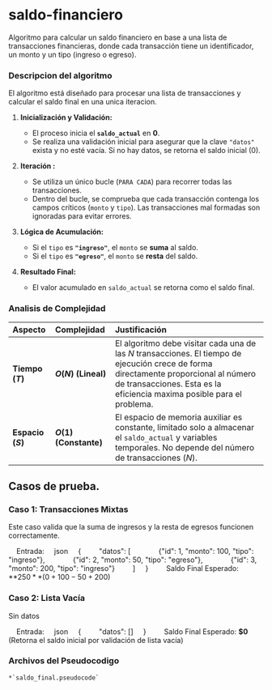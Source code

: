# saldo-financiero
Algoritmo para calcular un saldo financiero en base a una lista de transacciones financieras, donde cada transacción tiene un identificador, un monto y un tipo (ingreso o egreso).

### Descripcion del algoritmo

El algoritmo está diseñado para procesar una lista de transacciones y calcular el saldo final en una unica iteracion.

1.  **Inicialización y Validación:**
    * El proceso inicia el **`saldo_actual`** en **0**.
    * Se realiza una validación inicial para asegurar que la clave `"datos"` exista y no esté vacía. Si no hay datos, se retorna el saldo inicial (0).

2.  **Iteración :**
    * Se utiliza un único bucle (`PARA CADA`) para recorrer todas las transacciones.
    * Dentro del bucle, se comprueba que cada transacción contenga los campos críticos (`monto` y `tipo`). Las transacciones mal formadas son ignoradas para evitar errores.

3.  **Lógica de Acumulación:**
    * Si el `tipo` es **`"ingreso"`**, el `monto` se **suma** al saldo.
    * Si el `tipo` es **`"egreso"`**, el `monto` se **resta** del saldo.

4.  **Resultado Final:**
    * El valor acumulado en `saldo_actual` se retorna como el saldo final.

### Analisis de Complejidad

| Aspecto | Complejidad | Justificación |
| :--- | :--- | :--- |
| **Tiempo ($T$)** | **$O(N)$ (Lineal)** | El algoritmo debe visitar cada una de las $N$ transacciones. El tiempo de ejecución crece de forma directamente proporcional al número de transacciones. Esta es la eficiencia maxima posible para el problema. |
| **Espacio ($S$)** | **$O(1)$ (Constante)** | El espacio de memoria auxiliar es constante, limitado solo a almacenar el `saldo_actual` y variables temporales. No depende del número de transacciones ($N$). |

## Casos de prueba.

### Caso 1: Transacciones Mixtas

Este caso valida que la suma de ingresos y la resta de egresos funcionen correctamente.

    Entrada:
    json
    {
        "datos": [
             {"id": 1, "monto": 100, "tipo": "ingreso"},
             {"id": 2, "monto": 50, "tipo": "egreso"},
             {"id": 3, "monto": 200, "tipo": "ingreso"}
        ]
    }
    
    Saldo Final Esperado: **$250** ( 0 + 100 - 50 + 200$)

### Caso 2: Lista Vacía

Sin datos

    Entrada:
    json
    {
        "datos": []
    }
    
    Saldo Final Esperado: **$0** (Retorna el saldo inicial por validación de lista vacía)

### Archivos del Pseudocodigo

    *`saldo_final.pseudocode`
    